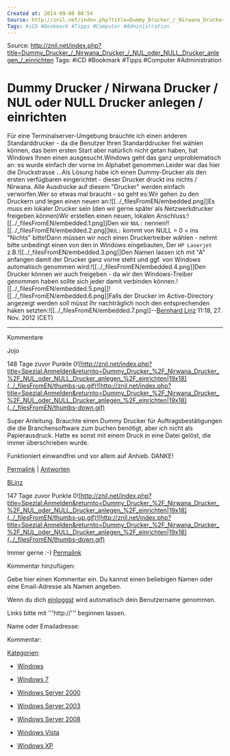 ```yaml
---
Created at: 2014-09-08 08:54
Source: http://znil.net/index.php?title=Dummy_Drucker_/_Nirwana_Drucker_/_NUL_oder_NULL_Drucker_anlegen_/_einrichten
Tags: #iCD #Bookmark #Tipps #Computer #Administration
---
```

Source: http://znil.net/index.php?title=Dummy_Drucker_/_Nirwana_Drucker_/_NUL_oder_NULL_Drucker_anlegen_/_einrichten
Tags: #iCD #Bookmark #Tipps #Computer #Administration



# Dummy Drucker / Nirwana Drucker / NUL oder NULL Drucker anlegen / einrichten

Für eine Terminalserver-Umgebung brauchte ich einen anderen Standarddrucker - da die Benutzer Ihren Standarddrucker frei wählen können, das beim ersten Start aber natürlich nicht getan haben, hat Windows Ihnen einen ausgesucht.Windows geht das ganz unproblematisch an: es wurde einfach der vorne im Alphabet genommen.Leider war das hier die Druckstrasse ...Als Lösung habe ich einen Dummy-Drucker als den ersten verfügbaren eingerichtet - dieser Drucker druckt ins nichts / Nirwana. Alle Ausdrucke auf diesem "Drucker" werden einfach verworfen.Wer so etwas mal braucht - so geht es:Wir gehen zu den Druckern und legen einen neuen an:![[../_filesFromEN/embedded.png]]Es muss ein lokaler Drucker sein (den wir gerne später als Netzwerkdrucker freigeben können)Wir erstellen einen neuen, lokalen Anschluss:![[../_filesFromEN/embedded.1.png]]Den wir `NUL:` nennen!![[../_filesFromEN/embedded.2.png]]`NUL:` kommt von NULL = 0 = ins "Nichts" bitte!Dann müssen wir noch einen Druckertreiber wählen - nehmt bitte unbedingt einen von den in Windows eingebauten, Der `HP Laserjet` z.B.![[../_filesFromEN/embedded.3.png]]Den Namen lassen ich mit "A" anfangen damit der Drucker ganz vorne steht und ggf. von Windows automatisch genommen wird:![[../_filesFromEN/embedded.4.png]]Den Drucker können wir auch freigeben - da wir den Windows-Treiber genommen haben sollte sich jeder damit verbinden können.![[../_filesFromEN/embedded.5.png]]![[../_filesFromEN/embedded.6.png]]Falls der Drucker im Active-Directory angezeigt werden soll müsst Ihr nachträglich noch den entsprechenden haken setzten:![[../_filesFromEN/embedded.7.png]]\--[Bernhard Linz](http://znil.net/index.php?title=Benutzer:BLinz) 11:18, 27. Nov. 2012 (CET)

* * *

Kommentare



Jojo

148 Tage zuvor
Punkte 0![http://znil.net/index.php?title=Spezial:Anmelden&returnto=Dummy_Drucker_%2F_Nirwana_Drucker_%2F_NUL_oder_NULL_Drucker_anlegen_%2F_einrichten|19x18](../_filesFromEN/thumbs-up.gif)![http://znil.net/index.php?title=Spezial:Anmelden&returnto=Dummy_Drucker_%2F_Nirwana_Drucker_%2F_NUL_oder_NULL_Drucker_anlegen_%2F_einrichten|19x18](../_filesFromEN/thumbs-down.gif)

Super Anleitung. Brauchte einen Dummy Drucker für Auftragsbestätigungen die die Branchensoftware zum buchen benötigt, aber ich nicht als Papierausdruck. Hatte es sonst mit einem Druck in eine Datei gelöst, die immer überschrieben wurde.

Funktioniert einwandfrei und vor allem auf Anhieb. DANKE!

[Permalink](http://znil.net/index.php?title=Dummy_Drucker_/_Nirwana_Drucker_/_NUL_oder_NULL_Drucker_anlegen_/_einrichten#comment-286) | [Antworten](http://znil.net/index.php?title=Dummy_Drucker_/_Nirwana_Drucker_/_NUL_oder_NULL_Drucker_anlegen_/_einrichten#end)

[BLinz](http://znil.net/index.php?title=Benutzer:BLinz)

147 Tage zuvor
Punkte 0![http://znil.net/index.php?title=Spezial:Anmelden&returnto=Dummy_Drucker_%2F_Nirwana_Drucker_%2F_NUL_oder_NULL_Drucker_anlegen_%2F_einrichten|19x18](../_filesFromEN/thumbs-up.gif)![http://znil.net/index.php?title=Spezial:Anmelden&returnto=Dummy_Drucker_%2F_Nirwana_Drucker_%2F_NUL_oder_NULL_Drucker_anlegen_%2F_einrichten|19x18](../_filesFromEN/thumbs-down.gif)

Immer gerne :-)
[Permalink](http://znil.net/index.php?title=Dummy_Drucker_/_Nirwana_Drucker_/_NUL_oder_NULL_Drucker_anlegen_/_einrichten#comment-287)

Kommentar hinzufügen:

Gebe hier einen Kommentar ein. Du kannst einen beliebigen Namen oder eine Email-Adresse als Namen angeben.

Wenn du dich [einloggst](http://znil.net/index.php?title=Spezial:Anmelden) wird automatisch dein Benutzername genommen.

Links bitte mit '''http://''' beginnen lassen.

Name oder Emailadresse:

Kommentar:

[Kategorien](http://znil.net/index.php?title=Spezial:Kategorien):

* [Windows](http://znil.net/index.php?title=Kategorie:Windows&action=edit&redlink=1)

* [Windows 7](http://znil.net/index.php?title=Kategorie:Windows_7&action=edit&redlink=1)
* [Windows Server 2000](http://znil.net/index.php?title=Kategorie:Windows_Server_2000&action=edit&redlink=1)
* [Windows Server 2003](http://znil.net/index.php?title=Kategorie:Windows_Server_2003&action=edit&redlink=1)
* [Windows Server 2008](http://znil.net/index.php?title=Kategorie:Windows_Server_2008&action=edit&redlink=1)
* [Windows Vista](http://znil.net/index.php?title=Kategorie:Windows_Vista&action=edit&redlink=1)
* [Windows XP](http://znil.net/index.php?title=Kategorie:Windows_XP&action=edit&redlink=1)



